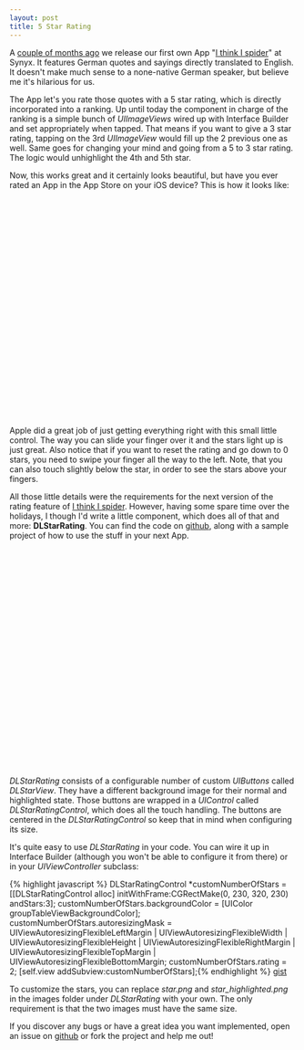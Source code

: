 ```yaml
---
layout: post
title: 5 Star Rating
---
```


A <a href="http://dlinsin.blogspot.com/2010/09/i-think-i-spider.html">couple of months ago</a> we release our first own App "<a href="http://mobile.synyx.de/2010/09/i-think-i-spider-1-0-released/">I think I spider</a>" at Synyx. It features German quotes and sayings directly translated to English. It doesn't make much sense to a none-native German speaker, but believe me it's hilarious for us.

The App let's you rate those quotes with a 5 star rating, which is directly incorporated into a ranking. Up until today the component in charge of the ranking is a simple bunch of *UIImageViews* wired up with Interface Builder and set appropriately when tapped. That means if you want to give a 3 star rating, tapping on the 3rd *UIImageView* would fill up the 2 previous one as well. Same goes for changing your mind and going from a 5 to 3 star rating. The logic would unhighlight the 4th and 5th star.

Now, this works great and it certainly looks beautiful, but have you ever rated an App in the App Store on your iOS device? This is how it looks like:

<object width="480" height="385"><param name="movie" value="http://www.youtube.com/v/cbOll4SWwmU?fs=1&amp;hl=en_US"></param><param name="allowFullScreen" value="true"></param><param name="allowscriptaccess" value="always"></param><embed src="http://www.youtube.com/v/cbOll4SWwmU?fs=1&amp;hl=en_US" type="application/x-shockwave-flash" allowscriptaccess="always" allowfullscreen="true" width="480" height="385"></embed></object>

Apple did a great job of just getting everything right with this small little control. The way you can slide your finger over it and the stars light up is just great. Also notice that if you want to reset the rating and go down to 0 stars, you need to swipe your finger all the way to the left. Note, that you can also touch slightly below the star, in order to see the stars above your fingers.

All those little details were the requirements for the next version of the rating feature of <a href="http://itunes.apple.com/de/app/i-think-i-spider/id390639989?mt=8">I think I spider</a>. However, having some spare time over the holidays, I though I'd write a little component, which does all of that and more: <strong>DLStarRating</strong>. You can find the code on <a href="https://github.com/dlinsin/DLStarRating">github</a>, along with a sample project of how to use the stuff in your next App.

<object width="480" height="385"><param name="movie" value="http://www.youtube.com/v/0fpeBo2H7Tc?fs=1&amp;hl=en_US"></param><param name="allowFullScreen" value="true"></param><param name="allowscriptaccess" value="always"></param><embed src="http://www.youtube.com/v/0fpeBo2H7Tc?fs=1&amp;hl=en_US" type="application/x-shockwave-flash" allowscriptaccess="always" allowfullscreen="true" width="480" height="385"></embed></object>

*DLStarRating* consists of a configurable number of custom *UIButtons* called *DLStarView*. They have a different background image for their normal and highlighted state. Those buttons are wrapped in a *UIControl* called *DLStarRatingControl*, which does all the touch handling. The buttons are centered in the *DLStarRatingControl* so keep that in mind when configuring its size.

It's quite easy to use *DLStarRating* in your code. You can wire it up in Interface Builder (although you won't be able to configure it from there) or in your *UIViewController* subclass:

{% highlight javascript %}
DLStarRatingControl *customNumberOfStars = 
  [[DLStarRatingControl alloc] initWithFrame:CGRectMake(0, 230, 320, 230) andStars:3];
customNumberOfStars.backgroundColor = [UIColor groupTableViewBackgroundColor];
customNumberOfStars.autoresizingMask =  UIViewAutoresizingFlexibleLeftMargin | 
                                        UIViewAutoresizingFlexibleWidth | 
                                        UIViewAutoresizingFlexibleHeight | 
                                        UIViewAutoresizingFlexibleRightMargin | 
                                        UIViewAutoresizingFlexibleTopMargin | 
                                        UIViewAutoresizingFlexibleBottomMargin;
customNumberOfStars.rating = 2;
[self.view addSubview:customNumberOfStars];{% endhighlight %}
<a class="gist" href="https://gist.github.com/772510">gist</a>

To customize the stars, you can replace *star.png* and *star_highlighted.png* in the images folder under *DLStarRating* with your own. The only requirement is that the two images must have the same size.

If you discover any bugs or have a great idea you want implemented, open an issue on <a href="https://github.com/dlinsin/DLStarRating/issues">github</a> or fork the project and help me out!
